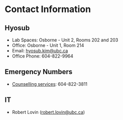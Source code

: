# Contact Information

## Hyosub
- Lab Spaces: Osborne - Unit 2, Rooms 202 and 203  
- Office: Osborne - Unit 1, Room 214  
- Email: hyosub.kim@ubc.ca  
- Office Phone: 604-822-9964 

## Emergency Numbers
- [Counselling services](https://students.ubc.ca/health/counselling-services/): 604-822-3811

## IT
- Robert Lovin (robert.lovin@ubc.ca)